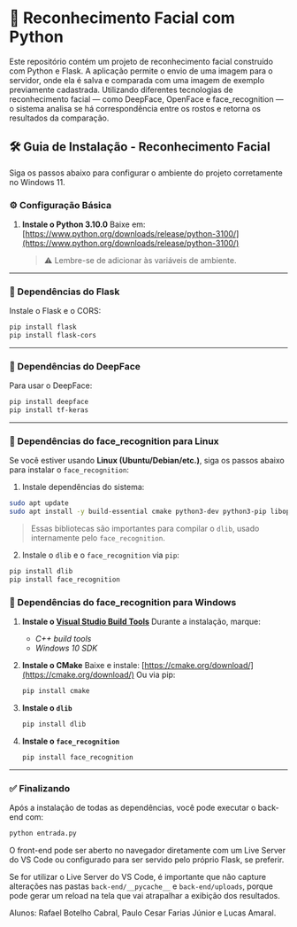 # 🧠 Reconhecimento Facial com Python
Este repositório contém um projeto de reconhecimento facial construído com Python e Flask. A aplicação permite o envio de uma imagem para o servidor, onde ela é salva e comparada com uma imagem de exemplo previamente cadastrada. Utilizando diferentes tecnologias de reconhecimento facial — como DeepFace, OpenFace e face_recognition — o sistema analisa se há correspondência entre os rostos e retorna os resultados da comparação.

## 🛠️ Guia de Instalação - Reconhecimento Facial

Siga os passos abaixo para configurar o ambiente do projeto corretamente no Windows 11.

### ⚙️ Configuração Básica

1. **Instale o Python 3.10.0**
   Baixe em: [https://www.python.org/downloads/release/python-3100/](https://www.python.org/downloads/release/python-3100/)

   > ⚠️ Lembre-se de adicionar às variáveis de ambiente.

---

### 🔌 Dependências do Flask

Instale o Flask e o CORS:

```bash
pip install flask
pip install flask-cors
```

---

### 🤖 Dependências do DeepFace

Para usar o DeepFace:

```bash
pip install deepface
pip install tf-keras
```

---

### 🧠 Dependências do face\_recognition para Linux

Se você estiver usando **Linux (Ubuntu/Debian/etc.)**, siga os passos abaixo para instalar o `face_recognition`:

1. Instale dependências do sistema:

```bash
sudo apt update
sudo apt install -y build-essential cmake python3-dev python3-pip libopenblas-dev liblapack-dev libx11-dev libgtk-3-dev
```

> Essas bibliotecas são importantes para compilar o `dlib`, usado internamente pelo `face_recognition`.

 2. Instale o `dlib` e o `face_recognition` via `pip`:

```bash
pip install dlib
pip install face_recognition
```

### 🧠 Dependências do face\_recognition para Windows

1. **Instale o [Visual Studio Build Tools](https://visualstudio.microsoft.com/visual-cpp-build-tools/)**
   Durante a instalação, marque:

   * *C++ build tools*
   * *Windows 10 SDK*

2. **Instale o CMake**
   Baixe e instale: [https://cmake.org/download/](https://cmake.org/download/)
   Ou via pip:

   ```bash
   pip install cmake
   ```

3. **Instale o `dlib`**

   ```bash
   pip install dlib
   ```

4. **Instale o `face_recognition`**

   ```bash
   pip install face_recognition
   ```

---

### ✅ Finalizando

Após a instalação de todas as dependências, você pode executar o back-end com:

```bash
python entrada.py
```

O front-end pode ser aberto no navegador diretamente com um Live Server do VS Code ou configurado para ser servido pelo próprio Flask, se preferir. 

Se for utilizar o Live Server do VS Code, é importante que não capture alterações nas pastas `back-end/__pycache__` e `back-end/uploads`, porque pode gerar um reload na tela que vai atrapalhar a exibição dos resultados.

Alunos: Rafael Botelho Cabral, Paulo Cesar Farias Júnior e Lucas Amaral.
